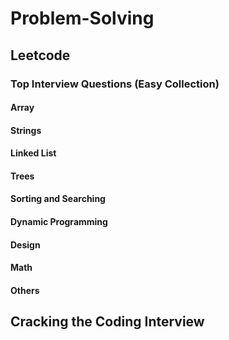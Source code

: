 # Problem-Solving

## Leetcode
### Top Interview Questions (Easy Collection)
#### Array 
#### Strings
#### Linked List
#### Trees
#### Sorting and Searching
#### Dynamic Programming
#### Design
#### Math
#### Others

## Cracking the Coding Interview
